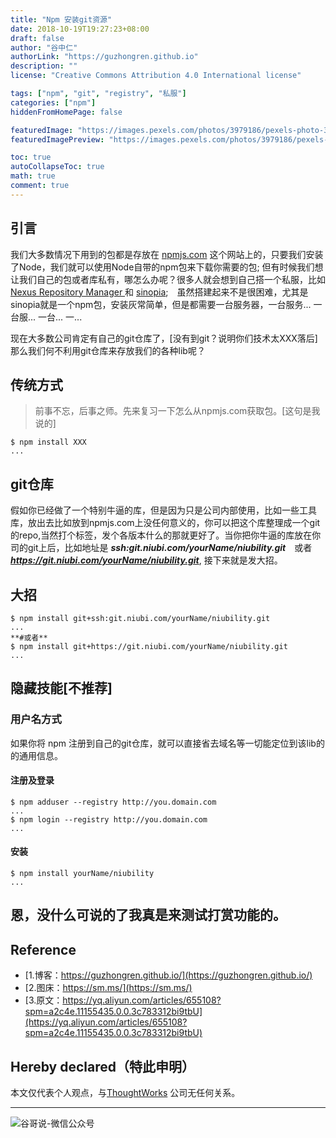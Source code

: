 ```yaml
---
title: "Npm 安装git资源"
date: 2018-10-19T19:27:23+08:00
draft: false
author: "谷中仁"
authorLink: "https://guzhongren.github.io"
description: ""
license: "Creative Commons Attribution 4.0 International license"

tags: ["npm", "git", "registry", "私服"]
categories: ["npm"]
hiddenFromHomePage: false

featuredImage: "https://images.pexels.com/photos/3979186/pexels-photo-3979186.jpeg?auto=compress&cs=tinysrgb&dpr=2&h=750&w=1260"
featuredImagePreview: "https://images.pexels.com/photos/3979186/pexels-photo-3979186.jpeg?auto=compress&cs=tinysrgb&dpr=2&h=750&w=1260"

toc: true
autoCollapseToc: true
math: true
comment: true
---
```

## 引言

我们大多数情况下用到的包都是存放在 [npmjs.com](https://www.npmjs.com/) 这个网站上的，只要我们安装了Node，我们就可以使用Node自带的npm包来下载你需要的包; 但有时候我们想让我们自己的包或者库私有，哪怎么办呢？很多人就会想到自己搭一个私服，比如[Nexus Repository Manager ](https://oss.sonatype.org/#Documentation)和 [sinopia](https://github.com/rlidwka/sinopia);　虽然搭建起来不是很困难，尤其是sinopia就是一个npm包，安装灰常简单，但是都需要一台服务器，一台服务... 一台服... 一台... 一...

现在大多数公司肯定有自己的git仓库了，[没有到git？说明你们技术太XXX落后]那么我们何不利用git仓库来存放我们的各种lib呢？

## 传统方式
> 前事不忘，后事之师。先来复习一下怎么从npmjs.com获取包。[这句是我说的]

```shell
$ npm install XXX
...
```

## git仓库

假如你已经做了一个特别牛逼的库，但是因为只是公司内部使用，比如一些工具库，放出去比如放到npmjs.com上没任何意义的，你可以把这个库整理成一个git的repo,当然打个标签，发个各版本什么的那就更好了。当你把你牛逼的库放在你司的git上后，比如地址是 ***ssh:git.niubi.com/yourName/niubility.git***　或者　***https://git.niubi.com/yourName/niubility.git***, 接下来就是发大招。

## 大招

```shell
$ npm install git+ssh:git.niubi.com/yourName/niubility.git
...
**#或者**
$ npm install git+https://git.niubi.com/yourName/niubility.git
...

```

## 隐藏技能[不推荐]

### 用户名方式

如果你将 npm 注册到自己的git仓库，就可以直接省去域名等一切能定位到该lib的的通用信息。

#### 注册及登录

```shell
$ npm adduser --registry http://you.domain.com
...
$ npm login --registry http://you.domain.com
...
```

#### 安装

```shell
$ npm install yourName/niubility
...
```

## 恩，没什么可说的了我真是来测试打赏功能的。



## Reference

* [1.博客：https://guzhongren.github.io/](https://guzhongren.github.io/)
* [2.图床：https://sm.ms/](https://sm.ms/)
* [3.原文：https://yq.aliyun.com/articles/655108?spm=a2c4e.11155435.0.0.3c783312bi9tbU](https://yq.aliyun.com/articles/655108?spm=a2c4e.11155435.0.0.3c783312bi9tbU)

## Hereby declared（特此申明）

本文仅代表个人观点，与[ThoughtWorks](https://www.thoughtworks.com/) 公司无任何关系。

----
![谷哥说-微信公众号](https://ftp.bmp.ovh/imgs/2020/02/b7282c60d4d581ad.png)
